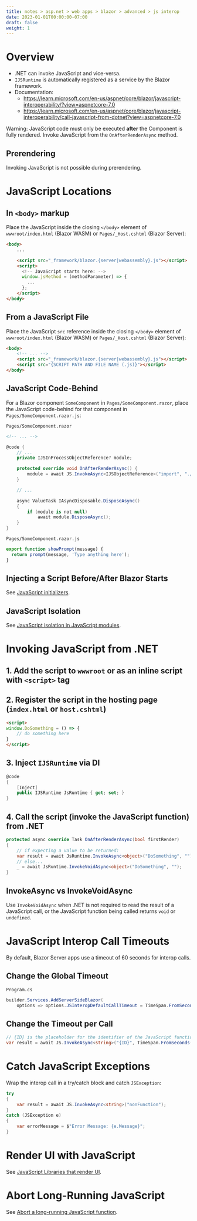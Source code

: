 ```yaml
---
title: notes > asp.net > web apps > blazor > advanced > js interop
date: 2023-01-01T00:00:00-07:00
draft: false
weight: 1
---
```


# Overview
- .NET can invoke JavaScript and vice-versa.  
- `IJSRuntime` is automatically registered as a service by the Blazor framework.
- Documentation: 
  - https://learn.microsoft.com/en-us/aspnet/core/blazor/javascript-interoperability/?view=aspnetcore-7.0
  - https://learn.microsoft.com/en-us/aspnet/core/blazor/javascript-interoperability/call-javascript-from-dotnet?view=aspnetcore-7.0

<r>Warning</r>: JavaScript code must only be executed **after** the Component is fully rendered.  Invoke JavaScript from the `OnAfterRenderAsync` method.

## Prerendering
Invoking JavaScript <o>is not possible during prerendering.</o>

# JavaScript Locations
## In `<body>` markup
Place the JavaScript inside the closing `</body>` element of `wwwroot/index.html` (Blazor WASM) or `Pages/_Host.cshtml` (Blazor Server): 
```html
<body>
    ...

    <script src="_framework/blazor.{server|webassembly}.js"></script>
    <script>
      <!-- JavaScript starts here: -->
      window.jsMethod = (methodParameter) => {
        ...
      };
    </script>
</body>
```

## From a JavaScript File
Place the JavaScript `src` reference inside the closing `</body>` element of `wwwroot/index.html` (Blazor WASM) or `Pages/_Host.cshtml` (Blazor Server): 

```html
<body>
    <!-- ... -->
    <script src="_framework/blazor.{server|webassembly}.js"></script>
    <script src="{SCRIPT PATH AND FILE NAME (.js)}"></script>
</body>
```

## JavaScript Code-Behind
For a Blazor component `SomeComponent` in `Pages/SomeComponent.razor`, place the JavaScript code-behind for that component in `Pages/SomeComponent.razor.js`:

`Pages/SomeComponent.razor`
```html
<!-- ... -->
```
```cs
@code {
    // ...
    private IJSInProcessObjectReference? module;

    protected override void OnAfterRenderAsync() {
        module = await JS.InvokeAsync<IJSObjectReference>("import", "./Pages/SomeComponent.razor.js");
    }

    // ...

    async ValueTask IAsyncDisposable.DisposeAsync()
    {
        if (module is not null)
            await module.DisposeAsync();
    }
}
```

`Pages/SomeComponent.razor.js`
```js
export function showPrompt(message) {
  return prompt(message, 'Type anything here');
}
```

## Injecting a Script Before/After Blazor Starts
See [JavaScript initializers](https://learn.microsoft.com/en-us/aspnet/core/blazor/fundamentals/startup?view=aspnetcore-7.0#javascript-initializers).

## JavaScript Isolation
See [JavaScript isolation in JavaScript modules](https://learn.microsoft.com/en-us/aspnet/core/blazor/javascript-interoperability/call-javascript-from-dotnet?view=aspnetcore-7.0#javascript-isolation-in-javascript-modules).

# Invoking JavaScript from .NET
## 1. Add the script to `wwwroot` or as an inline script with `<script>` tag
## 2. Register the script in the hosting page (`index.html` or `host.cshtml`)
```html
<script>
window.DoSomething = () => {
    // do something here
}
</script>
```

## 3. Inject `IJSRuntime` via DI
```cs
@code 
{
    [Inject]
    public IJSRuntime JsRuntime { get; set; }
}
```

## 4. Call the script (invoke the JavaScript function) from .NET
```cs
protected async override Task OnAfterRenderAsync(bool firstRender) 
{
    // if expecting a value to be returned:
    var result = await JsRuntime.InvokeAsync<object>("DoSomething", "");
    // else...
    _ = await JsRuntime.InvokeVoidAsync<object>("DoSomething", "");
}
``` 

## InvokeAsync vs InvokeVoidAsync
Use `InvokeVoidAsync` when .NET is not required to read the result of a JavaScript call, or the JavaScript function being called returns `void` or `undefined`.

# JavaScript Interop Call Timeouts
By default, Blazor Server apps use a timeout of 60 seconds for interop calls.

## Change the Global Timeout
`Program.cs`
```cs
builder.Services.AddServerSideBlazor(
    options => options.JSInteropDefaultCallTimeout = TimeSpan.FromSeconds(30));
```

## Change the Timeout per Call
```cs
// {ID} is the placeholder for the identifier of the JavaScript function to invoke:
var result = await JS.InvokeAsync<string>("{ID}", TimeSpan.FromSeconds(30), new[] { "Arg1" });
```

# Catch JavaScript Exceptions
Wrap the interop call in a try/catch block and catch `JSException`:
```cs
try
{
    var result = await JS.InvokeAsync<string>("nonFunction");
}
catch (JSException e)
{
    var errorMessage = $"Error Message: {e.Message}";
}
```

# Render UI with JavaScript
See [JavaScript Libraries that render UI](https://learn.microsoft.com/en-us/aspnet/core/blazor/javascript-interoperability/call-javascript-from-dotnet?view=aspnetcore-7.0#javascript-libraries-that-render-ui).

# Abort Long-Running JavaScript
See [Abort a long-running JavaScript function](https://learn.microsoft.com/en-us/aspnet/core/blazor/javascript-interoperability/call-javascript-from-dotnet?view=aspnetcore-7.0#abort-a-long-running-javascript-function).